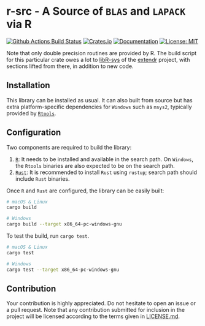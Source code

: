 # r-src - A Source of `BLAS` and `LAPACK` via R

[![Github Actions Build Status](https://github.com/blas-lapack-src/r-src/workflows/Tests/badge.svg)](https://github.com/blas-lapack-rs/r-src/actions)
[![Crates.io](https://img.shields.io/crates/v/r-src.svg)](https://crates.io/crates/r_src)
[![Documentation](https://docs.rs/extendr-api/badge.svg)](https://docs.rs/r_src)
[![License: MIT](https://img.shields.io/badge/License-MIT-yellow.svg)](https://opensource.org/licenses/MIT)

Note that only double precision routines are provided by R. The build
script for this particular crate owes a lot to
[libR-sys](https://github.com/extendr/libR-sys) of the
[extendr](https://github.com/extendr) project, with sections lifted
from there, in addition to new code.

## Installation

This library can be installed as usual. It can also built from source
but has extra platform-specific dependencies for `Windows` such as
`msys2`, typically provided by
[`Rtools`](https://cran.r-project.org/bin/windows/Rtools/).

## Configuration

Two components are required to build the library:

1. [`R`](https://cran.r-project.org/): It needs to be installed and
   available in the search path. On `Windows`, the `Rtools` binaries
   are also expected to be on the search path.
2. [`Rust`](https://www.rust-lang.org/learn/get-started): It is
   recommended to install `Rust` using `rustup`; search path should
   include `Rust` binaries.

Once `R` and `Rust` are configured, the library can be easily built:

```bash
# macOS & Linux
cargo build

# Windows
cargo build --target x86_64-pc-windows-gnu
```

To test the build, run `cargo test`.

```bash
# macOS & Linux
cargo test

# Windows
cargo test --target x86_64-pc-windows-gnu
```

## Contribution

Your contribution is highly appreciated. Do not hesitate to open an issue or a
pull request. Note that any contribution submitted for inclusion in the project
will be licensed according to the terms given in [LICENSE.md](LICENSE.md).

[architecture]: https://blas-lapack-rs.github.io/architecture
[blas]: https://en.wikipedia.org/wiki/BLAS
[lapack]: https://en.wikipedia.org/wiki/LAPACK

[build-img]: https://travis-ci.org/blas-lapack-rs/r-src.svg?branch=master
[build-url]: https://travis-ci.org/blas-lapack-rs/r-src
[documentation-img]: https://docs.rs/r_src/badge.svg
[documentation-url]: https://docs.rs/r_src
[package-img]: https://img.shields.io/crates/v/r_src.svg
[package-url]: https://crates.io/crates/r_src


